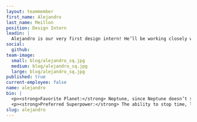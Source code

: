 ```yaml
---
layout: teammember
first_name: Alejandro
last_name: Meillon
position: Design Intern
leadin: |
  Alejandro is our very first design intern! He’ll be working closely with our team to hone his web design skills on a variety of projects this summer. He’s fascinated by the power of the web and its many possibilites.
social:
  github: 
team-image:
  small: blog/alejandro_sq.jpg
  medium: blog/alejandro_sq.jpg
  large: blog/alejandro_sq.jpg
published: true
current-employee: false
name: alejandro
bio: |
  <p><strong>Favorite Planet:</strong> Neptune, since Neptune doesn’t seem quite so deadly to humans as the other planets.</p>
  <p><strong>Preferred Superpower:</strong> The ability to stop time, like how Hermione’s time turner works in Harry Potter.</p>
slug: alejandro
---
```

